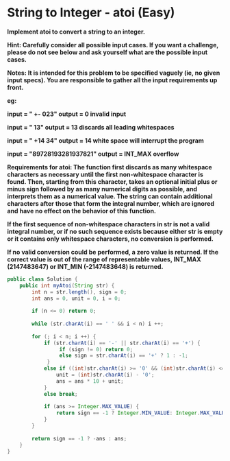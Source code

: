 # String to Integer - atoi (Easy)

**Implement atoi to convert a string to an integer.**

**Hint: Carefully consider all possible input cases. If you want a challenge, please do not see below and ask yourself what are the possible input cases.**

**Notes: It is intended for this problem to be specified vaguely (ie, no given input specs). You are responsible to gather all the input requirements up front.**

**eg:**

**input = " +- 023"             output = 0          invalid input**

**input = "     13"               output = 13         discards all leading whitespaces**

**input = " +14 34"               output = 14         white space will interrupt the program**

**input = "89728193281937821"     output = INT_MAX    overflow**

**Requirements for atoi: The function first discards as many whitespace characters as necessary until the first non-whitespace character is found. Then, starting from this character, takes an optional initial plus or minus sign followed by as many numerical digits as possible, and interprets them as a numerical value.
The string can contain additional characters after those that form the integral number, which are ignored and have no effect on the behavior of this function.**

**If the first sequence of non-whitespace characters in str is not a valid integral number, or if no such sequence exists because either str is empty or it contains only whitespace characters, no conversion is performed.**

**If no valid conversion could be performed, a zero value is returned. If the correct value is out of the range of representable values, INT_MAX (2147483647) or INT_MIN (-2147483648) is returned.**

```java
public class Solution {
    public int myAtoi(String str) {
        int n = str.length(), sign = 0;
        int ans = 0, unit = 0, i = 0;
        
        if (n <= 0) return 0;
        
        while (str.charAt(i) == ' ' && i < n) i ++;
        
        for (; i < n; i ++) {
            if (str.charAt(i) == '-' || str.charAt(i) == '+') {
                 if (sign != 0) return 0;
                 else sign = str.charAt(i) == '+' ? 1 : -1;
             }
            else if ((int)str.charAt(i) >= '0' && (int)str.charAt(i) <= '9') {
                unit = (int)str.charAt(i) - '0';
                ans = ans * 10 + unit;
            }
            else break;
            
            if (ans >= Integer.MAX_VALUE) {
                return sign == -1 ? Integer.MIN_VALUE: Integer.MAX_VALUE;
            }
        }
              
        return sign == -1 ? -ans : ans;
    }
}
```
